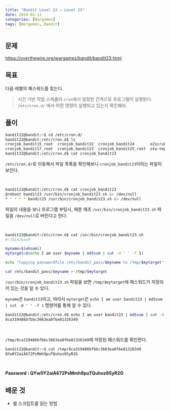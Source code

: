 ```yaml
---
title: "Bandit Level 22 → Level 23"
date: 2024-02-11
categories: [Wargames]
tags: [Wargames, Bandit]
---
```


## 문제
<https://overthewire.org/wargames/bandit/bandit23.html>

## 목표
다음 레벨의 패스워드를 찾는다.
> 시간 기반 작업 스케줄러 `cron`에서 일정한 간격으로 프로그램이 실행된다. `/etc/cron.d/` 에서 어떤 명령이 실행되고 있는지 확인해라.

## 풀이

```sh
bandit22@bandit:~$ cd /etc/cron.d/
bandit22@bandit:/etc/cron.d$ ls
cronjob_bandit15_root  cronjob_bandit22  cronjob_bandit24       e2scrub_all  sysstat
cronjob_bandit17_root  cronjob_bandit23  cronjob_bandit25_root  otw-tmp-dir
bandit22@bandit:/etc/cron.d$ cat cronjob_bandit23
```  

`/etc/cron.d/`로 이동해서 파일 목록을 확인해보니 `cronjob_bandit23`이라는 파일이 보인다.  

&nbsp;  

```sh
bandit22@bandit:/etc/cron.d$ cat cronjob_bandit23
@reboot bandit23 /usr/bin/cronjob_bandit23.sh &> /dev/null
* * * * * bandit23 /usr/bin/cronjob_bandit23.sh &> /dev/null
```

파일의 내용을 보니 프로그램 부팅시, 매분 매초 `/usr/bin/cronjob_bandit23.sh` 파일을 `/dev/null`로 버린다고 한다.

&nbsp;  

```sh
bandit22@bandit:/etc/cron.d$ cat /usr/bin/cronjob_bandit23.sh
#!/bin/bash

myname=$(whoami)
mytarget=$(echo I am user $myname | md5sum | cut -d ' ' -f 1)

echo "Copying passwordfile /etc/bandit_pass/$myname to /tmp/$mytarget"

cat /etc/bandit_pass/$myname > /tmp/$mytarget
```  

`/usr/bin/cronjob_bandit23.sh` 파일을 보면 `/tmp/$mytarget`에 패스워드가 저장되어 있는 것을 알 수 있다.  

`myname`은 `bandit23`이고, 따라서 `mytarget`은 `echo I am user bandit23 | md5sum | cut -d ' ' -f 1` 명령어를 통해 알 수 있다.  

```sh
bandit22@bandit:/etc/cron.d$ echo I am user bandit23 | md5sum | cut -d ' ' -f 1
8ca319486bfbbc3663ea0fbe81326349
```  

&nbsp;  

`/tmp/8ca319486bfbbc3663ea0fbe81326349`에 저장된 패스워드를 확인한다.  

```sh
bandit22@bandit:~$ cat /tmp/8ca319486bfbbc3663ea0fbe81326349
QYw0Y2aiA672PsMmh9puTQuhoz8SyR2G
```  

&nbsp;  

**Password : QYw0Y2aiA672PsMmh9puTQuhoz8SyR2G**

## 배운 것
- 쉘 스크립트를 읽는 방법